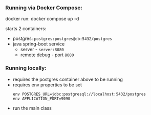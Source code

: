 ### Running via Docker Compose:

docker run: docker compose up -d

starts 2 containers:
* postgres: `postgres:postgres@db:5432/postgres`
* java spring-boot service
  * server - `server:8080`
  * remote debug - port `8000`

### Running locally:

* requires the postgres container above to be running
* requires env properties to be set
  ```
  env POSTGRES_URL=jdbc:postgresql://localhost:5432/postgres
  env APPLICATION_PORT=9090
  ```
* run the main class
  

